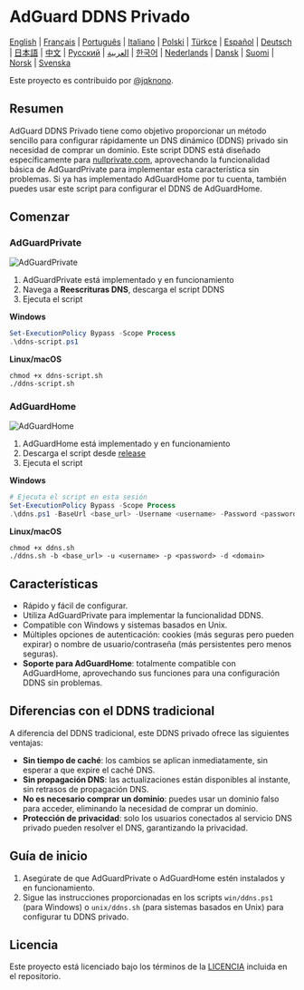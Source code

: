 # AdGuard DDNS Privado

[English](readme.md) | [Français](readme.fr.md) | [Português](readme.pt.md) | [Italiano](readme.it.md) | [Polski](readme.pl.md) | [Türkçe](readme.tr.md) | [Español](readme.es.md) | [Deutsch](readme.de.md) | [日本語](readme.ja.md) | [中文](readme.zh.md) | [Русский](readme.ru.md) | [العربية](readme.ar.md) | [한국어](readme.ko.md) | [Nederlands](readme.nl.md) | [Dansk](readme.da.md) | [Suomi](readme.fi.md) | [Norsk](readme.no.md) | [Svenska](readme.sv.md)

Este proyecto es contribuido por [@jqknono](https://github.com/jqknono).

## Resumen

AdGuard DDNS Privado tiene como objetivo proporcionar un método sencillo para configurar rápidamente un DNS dinámico (DDNS) privado sin necesidad de comprar un dominio.
Este script DDNS está diseñado específicamente para [nullprivate.com](https://nullprivate.com), aprovechando la funcionalidad básica de AdGuardPrivate para implementar esta característica sin problemas.
Si ya has implementado AdGuardHome por tu cuenta, también puedes usar este script para configurar el DDNS de AdGuardHome.

## Comenzar

### AdGuardPrivate

![AdGuardPrivate](./assets/nullprivate.webp)

1. AdGuardPrivate está implementado y en funcionamiento
2. Navega a **Reescrituras DNS**, descarga el script DDNS
3. Ejecuta el script

**Windows**

```powershell
Set-ExecutionPolicy Bypass -Scope Process
.\ddns-script.ps1
```

**Linux/macOS**

```shell
chmod +x ddns-script.sh
./ddns-script.sh
```

### AdGuardHome

![AdGuardHome](./assets/adguardhome.webp)

1. AdGuardHome está implementado y en funcionamiento
2. Descarga el script desde [release](https://github.com/AdGuardPrivate/nullprivate-ddns/releases)
3. Ejecuta el script

**Windows**

```powershell
# Ejecuta el script en esta sesión
Set-ExecutionPolicy Bypass -Scope Process
.\ddns.ps1 -BaseUrl <base_url> -Username <username> -Password <password> -Domain <domain>
```

**Linux/macOS**

```shell
chmod +x ddns.sh
./ddns.sh -b <base_url> -u <username> -p <password> -d <domain>
```

## Características

- Rápido y fácil de configurar.
- Utiliza AdGuardPrivate para implementar la funcionalidad DDNS.
- Compatible con Windows y sistemas basados en Unix.
- Múltiples opciones de autenticación: cookies (más seguras pero pueden expirar) o nombre de usuario/contraseña (más persistentes pero menos seguras).
- **Soporte para AdGuardHome**: totalmente compatible con AdGuardHome, aprovechando sus funciones para una configuración DDNS sin problemas.

## Diferencias con el DDNS tradicional

A diferencia del DDNS tradicional, este DDNS privado ofrece las siguientes ventajas:

- **Sin tiempo de caché**: los cambios se aplican inmediatamente, sin esperar a que expire el caché DNS.
- **Sin propagación DNS**: las actualizaciones están disponibles al instante, sin retrasos de propagación DNS.
- **No es necesario comprar un dominio**: puedes usar un dominio falso para acceder, eliminando la necesidad de comprar un dominio.
- **Protección de privacidad**: solo los usuarios conectados al servicio DNS privado pueden resolver el DNS, garantizando la privacidad.

## Guía de inicio

1. Asegúrate de que AdGuardPrivate o AdGuardHome estén instalados y en funcionamiento.
2. Sigue las instrucciones proporcionadas en los scripts `win/ddns.ps1` (para Windows) o `unix/ddns.sh` (para sistemas basados en Unix) para configurar tu DDNS privado.

## Licencia

Este proyecto está licenciado bajo los términos de la [LICENCIA](LICENSE) incluida en el repositorio.